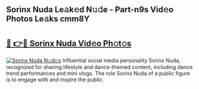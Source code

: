## Sorinx Nuda Le𝚊k𝚎d N𝚞𝚍e - Part-n9s Vid𝚎o Photos Le𝚊ks cmm8Y

# <h2><a href="http://fbegwg9.evod.top/?m=Sorinx+Nuda">🔗 👉🔴 Sorinx Nuda Vid𝚎o Ph𝚘t𝚘s</a></h2>

[![Sorinx Nuda N𝚞d𝚎s](https://i.imgur.com/8V9OHl7.gif)](http://fbegwg9.evod.top/?m=Sorinx+Nuda)
Influential social media personality Sorinx Nuda, recognized for sharing lifestyle and dance-themed content, including dance trend performances and mini vlogs. The role Sorinx Nuda of a public figure is to engage with and inspire the public. 
